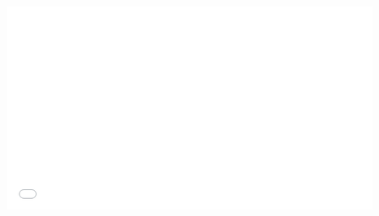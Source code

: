 <iframe width="720" height="400" src="//player.bilibili.com/player.html?aid=264139097&bvid=BV1qe411c7uS&cid=934175439&page=1" scrolling="no" border="0" frameborder="no" framespacing="0" allowfullscreen="true"> </iframe>
